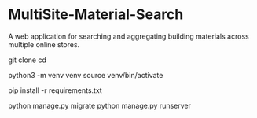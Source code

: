 # MultiSite-Material-Search
A web application for searching and aggregating building materials across multiple online stores.


git clone <repo URL>
cd <repo name>

python3 -m venv venv
source venv/bin/activate

pip install -r requirements.txt

python manage.py migrate
python manage.py runserver